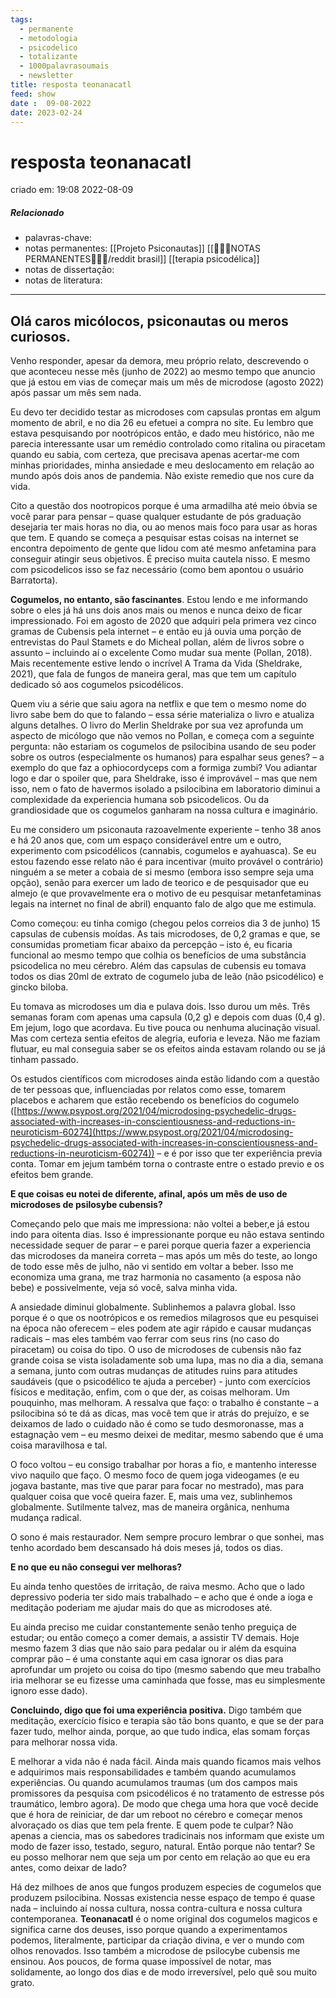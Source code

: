 ```yaml
---
tags:
  - permanente
  - metodologia
  - psicodelico
  - totalizante
  - 1000palavrasoumais
  - newsletter
title: resposta teonanacatl
feed: show
date :  09-08-2022
date: 2023-02-24
---
```

# resposta teonanacatl
criado em: 19:08 2022-08-09

##### Relacionado
- palavras-chave: 
- notas permanentes: [[Projeto Psiconautas]] [[👩🏽‍🚀NOTAS PERMANENTES🧗🏼‍♂️/reddit brasil]] [[terapia psicodélica]]
- notas de dissertação:
- notas de literatura: 

---

## Olá caros micólocos, psiconautas ou meros curiosos.

  
  

Venho responder, apesar da demora, meu próprio relato, descrevendo o que aconteceu nesse mês (junho de 2022) ao mesmo tempo que anuncio que já estou em vias de começar mais um mês de microdose (agosto 2022) após passar um mês sem nada.

  
  

Eu devo ter decidido testar as microdoses com capsulas prontas em algum momento de abril, e no dia 26 eu efetuei a compra no site. Eu lembro que estava pesquisando por nootrópicos então, e dado meu histórico, não me parecia interessante usar um remédio controlado como ritalina ou piracetam quando eu sabia, com certeza, que precisava apenas acertar-me com minhas prioridades, minha ansiedade e meu deslocamento em relação ao mundo após dois anos de pandemia. Não existe remedio que nos cure da vida.

  
  

Cito a questão dos nootropicos porque é uma armadilha até meio óbvia se você parar para pensar – quase qualquer estudante de pós graduação desejaria ter mais horas no dia, ou ao menos mais foco para usar as horas que tem. E quando se começa a pesquisar estas coisas na internet se encontra depoimento de gente que lidou com até mesmo anfetamina para conseguir atingir seus objetivos. É preciso muita cautela nisso. E mesmo com psicodelicos isso se faz necessário (como bem apontou o usuário Barratorta).

  
  

**Cogumelos, no entanto, são fascinantes**. Estou lendo e me informando sobre o eles já há uns dois anos mais ou menos e nunca deixo de ficar impressionado. Foi em agosto de 2020 que adquiri pela primera vez cinco gramas de Cubensis pela internet – e então eu já ouvia uma porção de entrevistas do Paul Stamets e do Micheal pollan, além de livros sobre o assunto – incluindo aí o excelente Como mudar sua mente (Pollan, 2018). Mais recentemente estive lendo o incrível A Trama da Vida (Sheldrake, 2021), que fala de fungos de maneira geral, mas que tem um capítulo dedicado só aos cogumelos psicodélicos.

  
  

Quem viu a série que saiu agora na netflix e que tem o mesmo nome do livro sabe bem do que to falando – essa série materializa o livro e atualiza alguns detalhes. O livro do Merlin Sheldrake por sua vez aprofunda um aspecto de micólogo que não vemos no Pollan, e começa com a seguinte pergunta: não estariam os cogumelos de psilocibina usando de seu poder sobre os outros (especialmente os humanos) para espalhar seus genes? – a exemplo do que faz a ophiocordyceps com a formiga zumbi? Vou adiantar logo e dar o spoiler que, para Sheldrake, isso é improvável – mas que nem isso, nem o fato de havermos isolado a psilocibina em laboratorio diminui a complexidade da experiencia humana sob psicodelicos. Ou da grandiosidade que os cogumelos ganharam na nossa cultura e imaginário.

  
  

Eu me considero um psiconauta razoavelmente experiente – tenho 38 anos e há 20 anos que, com um espaço considerável entre um e outro, experimento com psicodélicos (cannabis, cogumelos e ayahuasca). Se eu estou fazendo esse relato não é para incentivar (muito provável o contrário) ninguém a se meter a cobaia de si mesmo (embora isso sempre seja uma opção), senão para exercer um lado de teorico e de pesquisador que eu almejo (e que provavelmente era o motivo de eu pesquisar metanfetaminas legais na internet no final de abril) enquanto falo de algo que me estimula.

  
  

Como começou: eu tinha comigo (chegou pelos correios dia 3 de junho) 15 capsulas de cubensis moídas. As tais microdoses, de 0,2 gramas e que, se consumidas prometiam ficar abaixo da percepção – isto é, eu ficaria funcional ao mesmo tempo que colhia os benefícios de uma substância psicodelica no meu cérebro. Além das capsulas de cubensis eu tomava todos os dias 20ml de extrato de cogumelo juba de leão (não psicodélico) e gincko biloba.

  
  

Eu tomava as microdoses um dia e pulava dois. Isso durou um mês. Três semanas foram com apenas uma capsula (0,2 g) e depois com duas (0,4 g). Em jejum, logo que acordava. Eu tive pouca ou nenhuma alucinação visual. Mas com certeza sentia efeitos de alegria, euforia e leveza. Não me faziam flutuar, eu mal conseguia saber se os efeitos ainda estavam rolando ou se já tinham passado.

  
  

Os estudos científicos com microdoses ainda estão lidando com a questão de ter pessoas que, influenciadas por relatos como esse, tomarem placebos e acharem que estão recebendo os benefícios do cogumelo ([https://www.psypost.org/2021/04/microdosing-psychedelic-drugs-associated-with-increases-in-conscientiousness-and-reductions-in-neuroticism-60274](https://www.psypost.org/2021/04/microdosing-psychedelic-drugs-associated-with-increases-in-conscientiousness-and-reductions-in-neuroticism-60274)) – e é por isso que ter experiência previa conta. Tomar em jejum também torna o contraste entre o estado previo e os efeitos bem grande.

  
  

**E que coisas eu notei de diferente, afinal, após um mês de uso de microdoses de psilosybe cubensis?**

  
  

Começando pelo que mais me impressiona: não voltei a beber,e já estou indo para oitenta dias. Isso é impressionante porque eu não estava sentindo necessidade sequer de parar – e parei porque queria fazer a experiencia das microdoses da maneira correta – mas após um mês do teste, ao longo de todo esse mês de julho, não vi sentido em voltar a beber. Isso me economiza uma grana, me traz harmonia no casamento (a esposa não bebe) e possivelmente, veja só você, salva minha vida.

  
  

A ansiedade diminui globalmente. Sublinhemos a palavra global. Isso porque é o que os nootrópicos e os remedios milagrosos que eu pesquisei na época não oferecem – eles podem ate agir rápido e causar mudanças radicais – mas eles também vao ferrar com seus rins (no caso do piracetam) ou coisa do tipo. O uso de microdoses de cubensis não faz grande coisa se vista isoladamente sob uma lupa, mas no dia a dia, semana a semana, junto com outras mudanças de atitudes ruins para atitudes saudáveis (que o psicodélico te ajuda a perceber) - junto com exercícios físicos e meditação, enfim, com o que der, as coisas melhoram. Um pouquinho, mas melhoram. A ressalva que faço: o trabalho é constante – a psilocibina só te dá as dicas, mas você tem que ir atrás do prejuízo, e se deixamos de lado o cuidado não é como se tudo desmoronasse, mas a estagnação vem – eu mesmo deixei de meditar, mesmo sabendo que é uma coisa maravilhosa e tal.

  
  

O foco voltou – eu consigo trabalhar por horas a fio, e mantenho interesse vivo naquilo que faço. O mesmo foco de quem joga videogames (e eu jogava bastante, mas tive que parar para focar no mestrado), mas para qualquer coisa que você queira fazer. E, mais uma vez, sublinhemos globalmente. Sutilmente talvez, mas de maneira orgânica, nenhuma mudança radical.

  
  

O sono é mais restaurador. Nem sempre procuro lembrar o que sonhei, mas tenho acordado bem descansado há dois meses já, todos os dias.

  
  

**E no que eu não consegui ver melhoras?**

  
  

Eu ainda tenho questões de irritação, de raiva mesmo. Acho que o lado depressivo poderia ter sido mais trabalhado – e acho que é onde a ioga e meditação poderiam me ajudar mais do que as microdoses até.

  
  

Eu ainda preciso me cuidar constantemente senão tenho preguiça de estudar; ou então começo a comer demais, a assistir TV demais. Hoje mesmo fazem 3 dias que não saio para pedalar ou ir além da esquina comprar pão – é uma constante aqui em casa ignorar os dias para aprofundar um projeto ou coisa do tipo (mesmo sabendo que meu trabalho iria melhorar se eu fizesse uma caminhada que fosse, mas eu simplesmente ignoro esse dado).

  
  

**Concluindo, digo que foi uma experiência positiva.** Digo também que meditação, exercício físico e terapia são tão bons quanto, e que se der para fazer tudo, melhor ainda, porque, ao que tudo indica, elas somam forças para melhorar nossa vida.

  
  

E melhorar a vida não é nada fácil. Ainda mais quando ficamos mais velhos e adquirimos mais responsabilidades e também quando acumulamos experiências. Ou quando acumulamos traumas (um dos campos mais promissores da pesquisa com psicodélicos é no tratamento de estresse pós traumático, lembro agora). De modo que chega uma hora que você decide que é hora de reiniciar, de dar um reboot no cérebro e começar menos alvoraçado os dias que tem pela frente. E quem pode te culpar? Não apenas a ciencia, mas os sabedores tradicinais nos informam que existe um modo de fazer isso, testado, seguro, natural. Então porque não tentar? Se eu posso melhorar nem que seja um por cento em relação ao que eu era antes, como deixar de lado?

  
  

Há dez milhoes de anos que fungos produzem especies de cogumelos que produzem psilocibina. Nossas existencia nesse espaço de tempo é quase nada – incluindo aí nossa cultura, nossa contra-cultura e nossa cultura contemporanea. **Teonanacatl** é o nome original dos cogumelos magicos e significa carne dos deuses, isso porque quando a experimentamos podemos, literalmente, participar da criação divina, e ver o mundo com olhos renovados. Isso também a microdose de psilocybe cubensis me ensinou. Aos poucos, de forma quase impossível de notar, mas solidamente, ao longo dos dias e de modo irreversível, pelo quê sou muito grato.